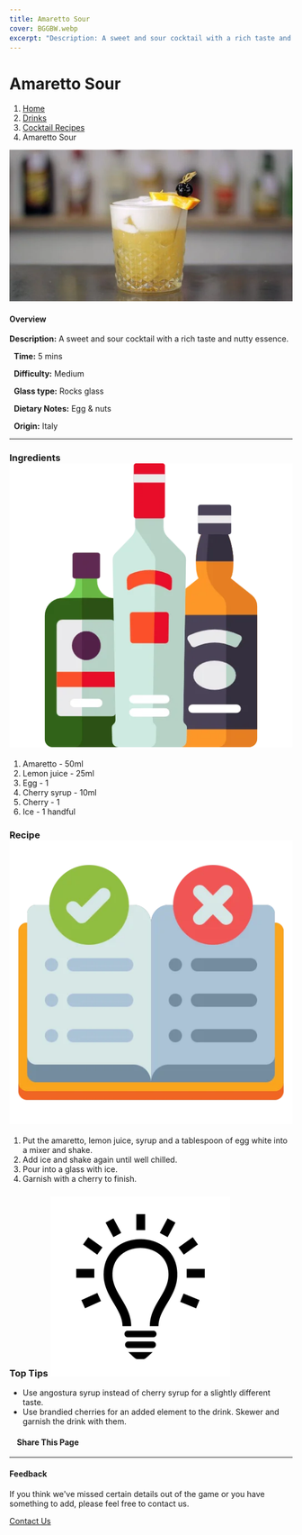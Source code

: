 ```yaml
---
title: Amaretto Sour
cover: BGGBW.webp
excerpt: "Description: A sweet and sour cocktail with a rich taste and nutty essence."
---
```


# Amaretto Sour

1.  [Home](/)
2.  [Drinks](drinks)
3.  [Cocktail Recipes](drinks/cocktailrecipes)
4.  Amaretto Sour

![](/images/amaretto-sour.webp)

#### Overview

**Description:** A sweet and sour cocktail with a rich taste and nutty essence.

  **Time:** 5 mins

  **Difficulty:** Medium

  **Glass type:** Rocks glass

  **Dietary Notes:** Egg & nuts

  **Origin:** Italy

* * *

### Ingredients ![target](/images/liquor.webp)

1.  Amaretto - 50ml
2.  Lemon juice - 25ml
3.  Egg - 1
4.  Cherry syrup - 10ml
5.  Cherry - 1
6.  Ice - 1 handful

### Recipe ![target](/images/rules.webp)

1.  Put the amaretto, lemon juice, syrup and a tablespoon of egg white into a mixer and shake.
2.  Add ice and shake again until well chilled.
3.  Pour into a glass with ice.
4.  Garnish with a cherry to finish.

### Top Tips ![target](/images/lightbulb.webp)

-   Use angostura syrup instead of cherry syrup for a slightly different taste.
-   Use brandied cherries for an added element to the drink. Skewer and garnish the drink with them.

####     Share This Page

[](https://www.facebook.com/sharer/sharer.php?u=beergogglegames.co.uk/Drinks/CocktailRecipes/amaretto-sour)[](https://www.instagram.com/direct/new/)[](https://twitter.com/intent/tweet?url=beergogglegames.co.uk/Drinks/CocktailRecipes/amaretto-sour)

* * *

#### Feedback

If you think we've missed certain details out of the game or you have something to add, please feel free to contact us.

  
  
  
[Contact Us](contact)
